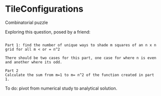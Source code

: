 # TileConfigurations
Combinatorial puzzle

Exploring this question, posed by a friend:

```What I'm ultimately trying to figure out has two parts

Part 1: find the number of unique ways to shade m squares of an n x n grid for all m < or = n^2

There should be two cases for this part, one case for where n is even and another where its odd.

Part 2
Calculate the sum from m=1 to m= n^2 of the function created in part 1.
```

To do: pivot from numerical study to analytical solution.
